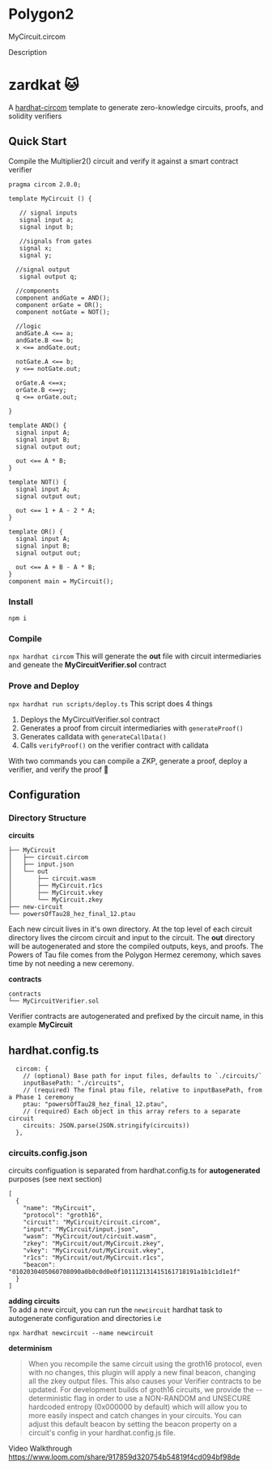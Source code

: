 # Polygon2

MyCircuit.circom

Description

# zardkat 🐱

A [hardhat-circom](https://github.com/projectsophon/hardhat-circom) template to generate zero-knowledge circuits, proofs, and solidity verifiers

## Quick Start
Compile the Multiplier2() circuit and verify it against a smart contract verifier

```
pragma circom 2.0.0;

template MyCircuit () {  

   // signal inputs  
   signal input a;  
   signal input b; 

   //signals from gates
   signal x;  
   signal y;  
 
  //signal output
   signal output q;  

  //components
  component andGate = AND();
  component orGate = OR();
  component notGate = NOT();

  //logic
  andGate.A <== a;
  andGate.B <== b;
  x <== andGate.out; 

  notGate.A <== b;
  y <== notGate.out;

  orGate.A <==x;
  orGate.B <==y;
  q <== orGate.out;
     
}

template AND() {
  signal input A;
  signal input B;
  signal output out;

  out <== A * B;
}

template NOT() {
  signal input A;
  signal output out;

  out <== 1 + A - 2 * A;
}

template OR() {
  signal input A;
  signal input B;
  signal output out;

  out <== A + B - A * B;
}
component main = MyCircuit();

```
### Install
`npm i`

### Compile
`npx hardhat circom` 
This will generate the **out** file with circuit intermediaries and geneate the **MyCircuitVerifier.sol** contract

### Prove and Deploy
`npx hardhat run scripts/deploy.ts`
This script does 4 things  
1. Deploys the MyCircuitVerifier.sol contract
2. Generates a proof from circuit intermediaries with `generateProof()`
3. Generates calldata with `generateCallData()`
4. Calls `verifyProof()` on the verifier contract with calldata

With two commands you can compile a ZKP, generate a proof, deploy a verifier, and verify the proof 🎉

## Configuration
### Directory Structure
**circuits**
```
├── MyCircuit
│   ├── circuit.circom
│   ├── input.json
│   └── out
│       ├── circuit.wasm
│       ├── MyCircuit.r1cs
│       ├── MyCircuit.vkey
│       └── MyCircuit.zkey
├── new-circuit
└── powersOfTau28_hez_final_12.ptau
```
Each new circuit lives in it's own directory. At the top level of each circuit directory lives the circom circuit and input to the circuit.
The **out** directory will be autogenerated and store the compiled outputs, keys, and proofs. The Powers of Tau file comes from the Polygon Hermez ceremony, which saves time by not needing a new ceremony. 


**contracts**
```
contracts
└── MyCircuitVerifier.sol
```
Verifier contracts are autogenerated and prefixed by the circuit name, in this example **MyCircuit**

## hardhat.config.ts
```
  circom: {
    // (optional) Base path for input files, defaults to `./circuits/`
    inputBasePath: "./circuits",
    // (required) The final ptau file, relative to inputBasePath, from a Phase 1 ceremony
    ptau: "powersOfTau28_hez_final_12.ptau",
    // (required) Each object in this array refers to a separate circuit
    circuits: JSON.parse(JSON.stringify(circuits))
  },
```
### circuits.config.json
circuits configuation is separated from hardhat.config.ts for **autogenerated** purposes (see next section)
```
[
  {
    "name": "MyCircuit",
    "protocol": "groth16",
    "circuit": "MyCircuit/circuit.circom",
    "input": "MyCircuit/input.json",
    "wasm": "MyCircuit/out/circuit.wasm",
    "zkey": "MyCircuit/out/MyCircuit.zkey",
    "vkey": "MyCircuit/out/MyCircuit.vkey",
    "r1cs": "MyCircuit/out/MyCircuit.r1cs",
    "beacon": "0102030405060708090a0b0c0d0e0f101112131415161718191a1b1c1d1e1f"
  }
]
```

**adding circuits**   
To add a new circuit, you can run the `newcircuit` hardhat task to autogenerate configuration and directories i.e  
```
npx hardhat newcircuit --name newcircuit
```

**determinism**
> When you recompile the same circuit using the groth16 protocol, even with no changes, this plugin will apply a new final beacon, changing all the zkey output files. This also causes your Verifier contracts to be updated.
> For development builds of groth16 circuits, we provide the --deterministic flag in order to use a NON-RANDOM and UNSECURE hardcoded entropy (0x000000 by default) which will allow you to more easily inspect and catch changes in your circuits. You can adjust this default beacon by setting the beacon property on a circuit's config in your hardhat.config.js file.

Video Walkthrough
https://www.loom.com/share/917859d320754b54819f4cd094bf98de
